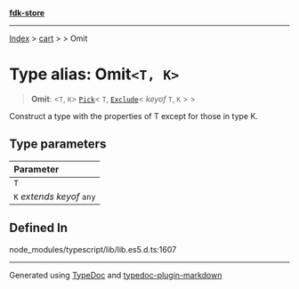 [**fdk-store**](../../../README.md)
***

[Index](../../../API.md) > [cart](../../README.md) > [<internal>](../README.md) > Omit

# Type alias: Omit`<T, K>`

> **Omit**: <`T`, `K`> [`Pick`](type-alias.Pick.md)\< `T`, [`Exclude`](type-alias.Exclude.md)\< *keyof* `T`, `K` \> \>

Construct a type with the properties of T except for those in type K.

## Type parameters

| Parameter |
| :------ |
| `T` |
| `K` *extends* *keyof* `any` |

## Defined In

node\_modules/typescript/lib/lib.es5.d.ts:1607

***
Generated using [TypeDoc](https://typedoc.org/) and [typedoc-plugin-markdown](https://www.npmjs.com/package/typedoc-plugin-markdown)
